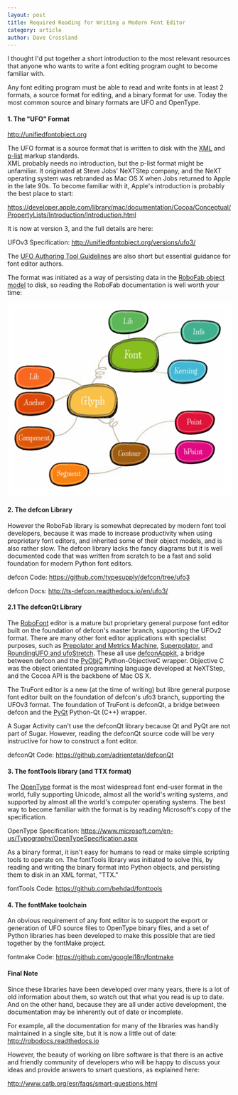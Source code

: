 ```yaml
---
layout: post
title: Required Reading for Writing a Modern Font Editor
category: article
author: Dave Crossland
---
```


I thought I'd put together a short introduction to the most relevant resources that anyone who wants to write a font editing program ought to become familiar with.

Any font editing program must be able to read and write fonts in at least 2 formats, a source format for editing, and a binary format for use.
Today the most common source and binary formats are UFO and OpenType. 

#### 1. The "UFO" Format

<http://unifiedfontobject.org>

The UFO format is a source format that is written to disk with the [XML](https://en.wikipedia.org/wiki/XML) and [p-list](https://en.wikipedia.org/wiki/Property_list) markup standards.  
XML probably needs no introduction, but the p-list format might be unfamiliar. 
It originated at Steve Jobs' NeXTStep company, and the NeXT operating system was rebranded as Mac OS X when Jobs returned to Apple in the late 90s. 
To become familiar with it, Apple's introduction is probably the best place to start: 

<https://developer.apple.com/library/mac/documentation/Cocoa/Conceptual/PropertyLists/Introduction/Introduction.html>

It is now at version 3, and the full details are here: 

UFOv3 Specification: <http://unifiedfontobject.org/versions/ufo3/>

The [UFO Authoring Tool Guidelines](http://unifiedfontobject.org/atguidelines) are also short but essential guidance for font editor authors. 

The format was initiated as a way of persisting data in the [RoboFab object model](http://robofab.org/objects/model.html) to disk, so reading the RoboFab documentation is well worth your time:

[![robofab objects map](files/third_party/robofab-objects.png)](http://robofab.org/objects/model.html)

#### 2. The defcon Library

However the RoboFab library is somewhat deprecated by modern font tool developers, because it was made to increase productivity when using proprietary font editors, and inherited some of their object models, and is also rather slow. 
The defcon library lacks the fancy diagrams but it is well documented code that was written from scratch to be a fast and solid foundation for modern Python font editors.

defcon Code: <https://github.com/typesupply/defcon/tree/ufo3>

defcon Docs: <http://ts-defcon.readthedocs.io/en/ufo3/>

#### 2.1 The defconQt Library

The [RoboFont](http://robofont.com) editor is a mature but proprietary general purpose font editor built on the foundation of defcon's master branch, supporting the UFOv2 format. 
There are many other font editor applications with specialist purposes, such as [Prepolator and Metrics Machine](http://tools.typesupply.com), [Superpolator](http://superpolator.com), and [RoundingUFO and ufoStretch](http://typemytype.com/tag/scripting/).
These all use [defconAppkit](https://github.com/typesupply/defconAppKit), a bridge between defcon and the [PyObjC](https://en.wikipedia.org/wiki/PyObjC) Python-ObjectiveC wrapper. 
Objective C was the object orientated programming language developed at NeXTStep, and the Cocoa API is the backbone of Mac OS X.

The TruFont editor is a new (at the time of writing) but libre general purpose font editor built on the foundation of defcon's ufo3 branch, supporting the UFOv3 format. 
The foundation of TruFont is defconQt, a bridge between defcon and the [PyQt](https://riverbankcomputing.com/software/pyqt/intro) Python-Qt (C++) wrapper. 

A Sugar Activity can't use the defconQt library because Qt and PyQt are not part of Sugar.
However, reading the defconQt source code will be very instructive for how to construct a font editor.

defconQt Code: <https://github.com/adrientetar/defconQt>

#### 3. The fontTools library (and TTX format)

The [OpenType](https://en.wikipedia.org/wiki/OpenType) format is the most widespread font end-user format in the world, fully supporting Unicode, almost all the world's writing systems, and supported by almost all the world's computer operating systems. 
The best way to become familiar with the format is by reading Microsoft's copy of the specification.

OpenType Specification: <https://www.microsoft.com/en-us/Typography/OpenTypeSpecification.aspx>

As a binary format, it isn't easy for humans to read or make simple scripting tools to operate on. 
The fontTools library was initiated to solve this, by reading and writing the binary format into Python objects, and persisting them to disk in an XML format, "TTX."

fontTools Code: <https://github.com/behdad/fonttools>

#### 4. The fontMake toolchain

An obvious requirement of any font editor is to support the export or generation of UFO source files to OpenType binary files, and a set of Python libraries has been developed to make this possible that are tied together by the fontMake project. 

fontmake Code: <https://github.com/googlei18n/fontmake>

#### Final Note

Since these libraries have been developed over many years, there is a lot of old information about them, so watch out that what you read is up to date.
And on the other hand, because they are all under active development, the documentation may be inherently out of date or incomplete.

For example, all the documentation for many of the libraries was handily maintained in a single site, but it is now a little out of date: <http://robodocs.readthedocs.io>

However, the beauty of working on libre software is that there is an active and friendly community of developers who will be happy to discuss your ideas and provide answers to smart questions, as explained here: 

<http://www.catb.org/esr/faqs/smart-questions.html>
